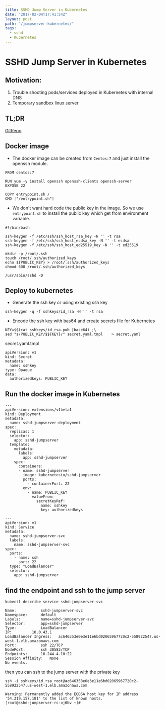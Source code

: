 ```yaml
---
title: SSHD Jump Server in Kubernetes
date: "2017-02-04T17:41:54Z"
layout: post
path: "/jumpserver-kubernetes/"
tags:
  - sshd
  - Kubernetes
---
```


# SSHD Jump Server in Kubernetes

## Motivation:

1. Trouble shooting pods/services deployed in Kubernetes with internal DNS
2. Temporary sandbox linux server

## TL;DR

[GitRepo][a2e8ebdf]

## Docker image

* The docker image can be created from `Centos:7` and just install the openssh module.

```
FROM centos:7

RUN yum -y install openssh openssh-clients openssh-server
EXPOSE 22

COPY entrypoint.sh /
CMD ["/entrypoint.sh"]
```

* We don't want hard code the public key in the image. So we use `entrypoint.sh` to install the public key which get from environment variable.

```
#!/bin/bash

ssh-keygen -f /etc/ssh/ssh_host_rsa_key -N '' -t rsa
ssh-keygen -f /etc/ssh/ssh_host_ecdsa_key -N '' -t ecdsa
ssh-keygen -f /etc/ssh/ssh_host_ed25519_key -N '' -t ed25519

mkdir -p /root/.ssh
touch /root/.ssh/authorized_keys
echo ${PUBLIC_KEY} > /root/.ssh/authorized_keys
chmod 600 /root/.ssh/authorized_keys

/usr/sbin/sshd -D
```

## Deploy to kubernetes

* Generate the ssh key or using existing ssh key

```
ssh-keygen -q -f sshkeys/id_rsa -N '' -t rsa
```

* Encode the ssh key with bas64 and create secrets file for Kubernetes

```
KEY=$$(cat sshkeys/id_rsa.pub |base64) ;\
sed "s/PUBLIC_KEY/$${KEY}/" secret.yaml.tmpl	> secret.yaml
```

secret.yaml.tmpl

```
apiVersion: v1
kind: Secret
metadata:
  name: sshkey
type: Opaque
data:
  authorizedkeys: PUBLIC_KEY
```

## Run the docker image in Kubernetes

```
---
apiVersion: extensions/v1beta1
kind: Deployment
metadata:
  name: sshd-jumpserver-deployment
spec:
  replicas: 1
  selector:
    app: sshd-jumpserver
  template:
    metadata:
      labels:
        app: sshd-jumpserver
    spec:
      containers:
      - name: sshd-jumpserver
        image: kubernetesio/sshd-jumpserver
        ports:
          - containerPort: 22
        env:
          - name: PUBLIC_KEY
            valueFrom:
              secretKeyRef:
                name: sshkey
                key: authorizedkeys

---
apiVersion: v1
kind: Service
metadata:
  name: sshd-jumpserver-svc
  labels:
    name: sshd-jumpserver-svc
spec:
  ports:
    - name: ssh
      port: 22
  type: "LoadBalancer"
  selector:
    app: sshd-jumpserver

```

## find the endpoint and ssh to the jump server

```
kubectl describe service sshd-jumpserver-svc

Name:           sshd-jumpserver-svc
Namespace:      default
Labels:         name=sshd-jumpserver-svc
Selector:       app=sshd-jumpserver
Type:           LoadBalancer
IP:         10.0.43.1
LoadBalancer Ingress:   ac646353e0e3e11e6bd02065967720c2-558922547.us-west-1.elb.amazonaws.com
Port:           ssh 22/TCP
NodePort:       ssh 30583/TCP
Endpoints:      10.244.4.10:22
Session Affinity:   None
No events.
```

then you can ssh to the jump server with the private key

```
ssh -i sshkeys/id_rsa root@ac646353e0e3e11e6bd02065967720c2-558922547.us-west-1.elb.amazonaws.com

Warning: Permanently added the ECDSA host key for IP address '54.219.157.181' to the list of known hosts.
[root@sshd-jumpserver-rc-oj6bv ~]#
```


[a2e8ebdf]: https://github.com/kubernetes-contrib/jumpserver "jumpserver-kubernetes"
